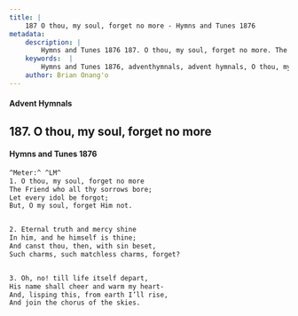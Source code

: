 ```yaml
---
title: |
    187 O thou, my soul, forget no more - Hymns and Tunes 1876
metadata:
    description: |
        Hymns and Tunes 1876 187. O thou, my soul, forget no more. The Friend who all thy sorrows bore; Let every idol be forgot; But, O my soul, forget Him not. 
    keywords:  |
        Hymns and Tunes 1876, adventhymnals, advent hymnals, O thou, my soul, forget no more, The Friend who all thy sorrows bore;, 
    author: Brian Onang'o
---
```


#### Advent Hymnals
## 187. O thou, my soul, forget no more
####  Hymns and Tunes 1876

```txt
^Meter:^ ^LM^
1. O thou, my soul, forget no more
The Friend who all thy sorrows bore;
Let every idol be forgot;
But, O my soul, forget Him not.


2. Eternal truth and mercy shine
In him, and he himself is thine;
And canst thou, then, with sin beset,
Such charms, such matchless charms, forget?


3. Oh, no! till life itself depart,
His name shall cheer and warm my heart-
And, lisping this, from earth I’ll rise,
And join the chorus of the skies.
```